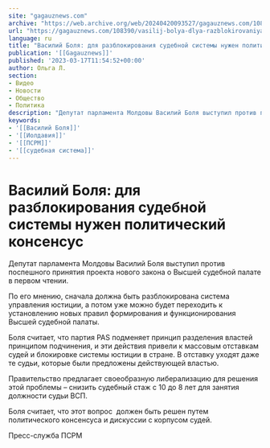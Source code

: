 ```yaml
---
site: "gagauznews.com"
archive: "https://web.archive.org/web/20240420093527/gagauznews.com/108390/vasilij-bolya-dlya-razblokirovaniya-sudebnoj-sistemy-nuzhen-politicheskij-konsensus.html"
url: "https://gagauznews.com/108390/vasilij-bolya-dlya-razblokirovaniya-sudebnoj-sistemy-nuzhen-politicheskij-konsensus.html"
language: ru
title: "Василий Боля: для разблокирования судебной системы нужен политический консенсус"
publication: '[[Gagauznews]]'
published: '2023-03-17T11:54:52+00:00'
author: Ольга Л.
section:
- Видео
- Новости
- Общество
- Политика
description: "Депутат парламента Молдовы Василий Боля выступил против поспешного принятия проекта нового закона о Высшей судебной палате в первом чтении. По его мнению, сначала должна быть разблокирована система управления юстиции, а потом уже можно будет переходить к установлению новых правил формирования и функционирования Высшей судебной палаты. Боля считает, что партия PAS подменяет принцип разделения властей принципом подчинения, и эти действия привели к массовым отставкам судей и блокировке системы юстиции в стране. В отставку уходят даже те судьи, которые были предложены действующей властью. Правительство предлагает своеобразную либерализацию для решения этой проблемы – снизить судебный стаж с 10 до 8 лет для занятия […]"
keywords:
- '[[Василий Боля]]'
- '[[Иолдавия]]'
- '[[ПСРМ]]'
- '[[судебная система]]'
---
```


# Василий Боля: для разблокирования судебной системы нужен политический консенсус

Депутат парламента Молдовы Василий Боля выступил против поспешного принятия проекта нового закона о Высшей судебной палате в первом чтении.

По его мнению, сначала должна быть разблокирована система управления юстиции, а потом уже можно будет переходить к установлению новых правил формирования и функционирования Высшей судебной палаты.

Боля считает, что партия PAS подменяет принцип разделения властей принципом подчинения, и эти действия привели к массовым отставкам судей и блокировке системы юстиции в стране. В отставку уходят даже те судьи, которые были предложены действующей властью.

Правительство предлагает своеобразную либерализацию для решения этой проблемы – снизить судебный стаж с 10 до 8 лет для занятия должности судьи ВСП.

Боля считает, что этот вопрос  должен быть решен путем политического консенсуса и дискуссии с корпусом судей.

Пресс-служба ПСРМ